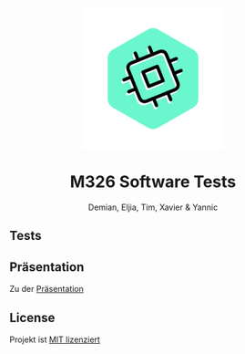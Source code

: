 <p align="center">
   <img align="center" src="./src/img/logo.svg" height="250px">
</p>
<h1 align="center">
   M326 Software Tests
</h1>
<p align="center">
   Demian, Eljia, Tim, Xavier & Yannic
</p>

## Tests

## Präsentation 

Zu der [Präsentation](./presentation.md)

## License
Projekt ist [MIT lizenziert](./LICENSE)
